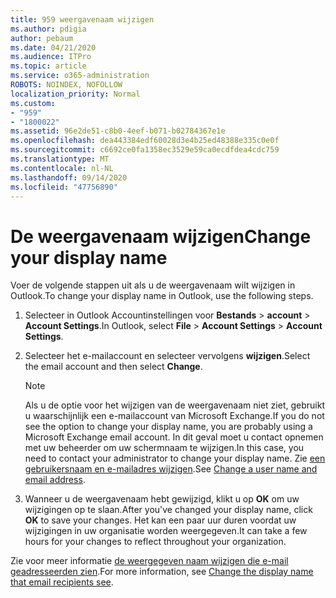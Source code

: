 ```yaml
---
title: 959 weergavenaam wijzigen
ms.author: pdigia
author: pebaum
ms.date: 04/21/2020
ms.audience: ITPro
ms.topic: article
ms.service: o365-administration
ROBOTS: NOINDEX, NOFOLLOW
localization_priority: Normal
ms.custom:
- "959"
- "1800022"
ms.assetid: 96e2de51-c8b0-4eef-b071-b02784367e1e
ms.openlocfilehash: dea443384edf60028d3e4b25ed48388e335c0e0f
ms.sourcegitcommit: c6692ce0fa1358ec3529e59ca0ecdfdea4cdc759
ms.translationtype: MT
ms.contentlocale: nl-NL
ms.lasthandoff: 09/14/2020
ms.locfileid: "47756890"
---
```

# <a name="change-your-display-name"></a><span data-ttu-id="297ed-102">De weergavenaam wijzigen</span><span class="sxs-lookup"><span data-stu-id="297ed-102">Change your display name</span></span>
  
<span data-ttu-id="297ed-103">Voer de volgende stappen uit als u de weergavenaam wilt wijzigen in Outlook.</span><span class="sxs-lookup"><span data-stu-id="297ed-103">To change your display name in Outlook, use the following steps.</span></span>
  
1. <span data-ttu-id="297ed-104">Selecteer in Outlook Accountinstellingen voor **Bestands** \> **account** \> **Account Settings**.</span><span class="sxs-lookup"><span data-stu-id="297ed-104">In Outlook, select **File** \> **Account Settings** \> **Account Settings**.</span></span>

2. <span data-ttu-id="297ed-105">Selecteer het e-mailaccount en selecteer vervolgens **wijzigen**.</span><span class="sxs-lookup"><span data-stu-id="297ed-105">Select the email account and then select **Change**.</span></span>

    > [!NOTE]
    > <span data-ttu-id="297ed-106">Als u de optie voor het wijzigen van de weergavenaam niet ziet, gebruikt u waarschijnlijk een e-mailaccount van Microsoft Exchange.</span><span class="sxs-lookup"><span data-stu-id="297ed-106">If you do not see the option to change your display name, you are probably using a Microsoft Exchange email account.</span></span> <span data-ttu-id="297ed-107">In dit geval moet u contact opnemen met uw beheerder om uw schermnaam te wijzigen.</span><span class="sxs-lookup"><span data-stu-id="297ed-107">In this case, you need to contact your administrator to change your display name.</span></span> <span data-ttu-id="297ed-108">Zie [een gebruikersnaam en e-mailadres wijzigen](https://docs.microsoft.com/microsoft-365/admin/add-users/change-a-user-name-and-email-address).</span><span class="sxs-lookup"><span data-stu-id="297ed-108">See [Change a user name and email address](https://docs.microsoft.com/microsoft-365/admin/add-users/change-a-user-name-and-email-address).</span></span>
  
3. <span data-ttu-id="297ed-109">Wanneer u de weergavenaam hebt gewijzigd, klikt u op **OK** om uw wijzigingen op te slaan.</span><span class="sxs-lookup"><span data-stu-id="297ed-109">After you've changed your display name, click **OK** to save your changes.</span></span> <span data-ttu-id="297ed-110">Het kan een paar uur duren voordat uw wijzigingen in uw organisatie worden weergegeven.</span><span class="sxs-lookup"><span data-stu-id="297ed-110">It can take a few hours for your changes to reflect throughout your organization.</span></span>

<span data-ttu-id="297ed-111">Zie voor meer informatie [de weergegeven naam wijzigen die e-mail geadresseerden zien](https://support.office.com/article/2b53331a-ba2a-4803-88dc-ac9fe376c8a9.aspx).</span><span class="sxs-lookup"><span data-stu-id="297ed-111">For more information, see [Change the display name that email recipients see](https://support.office.com/article/2b53331a-ba2a-4803-88dc-ac9fe376c8a9.aspx).</span></span>
  